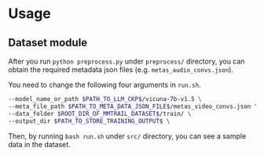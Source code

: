 # Usage

## Dataset module

After you run `python preprocess.py` under `preprocess/` directory, you can obtain the required metadata json files (e.g. `metas_audio_convs.json`). 

You need to change the following four arguments in `run.sh`.

```bash
--model_name_or_path $PATH_TO_LLM_CKP$/vicuna-7b-v1.5 \
--meta_file_path $PATH_TO_META_DATA_JSON_FILE$/metas_video_convs.json \
--data_folder $ROOT_DIR_OF_MMTRAIL_DATASET$/train/ \
--output_dir $PATH_TO_STORE_TRAINING_OUTPUT$ \
```

Then, by running `bash run.sh` under `src/` directory, you can see a sample data in the dataset.